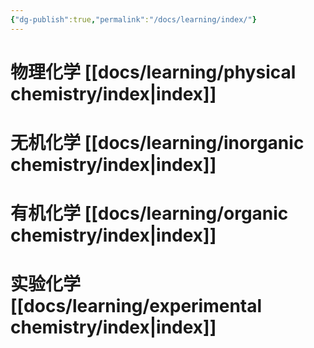 ```yaml
---
{"dg-publish":true,"permalink":"/docs/learning/index/"}
---
```




# 物理化学 [[docs/learning/physical chemistry/index\|index]]
# 无机化学 [[docs/learning/inorganic chemistry/index\|index]]
# 有机化学 [[docs/learning/organic chemistry/index\|index]]
# 实验化学 [[docs/learning/experimental chemistry/index\|index]]

